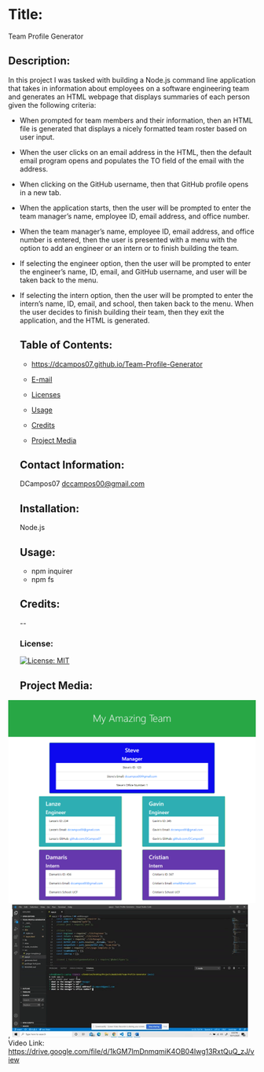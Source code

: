 

  # Title:
  Team Profile Generator

  ## Description:
  In this project I was tasked with building a Node.js command line application that takes in information about employees on a software engineering team and generates an HTML webpage that displays summaries of each person given the following criteria:
* When prompted for team members and their information, then an HTML file is generated that displays a nicely formatted team roster based on user input.
* When the user clicks on an email address in the HTML, then the default email program opens and populates the TO field of the email with the address.
* When clicking on the GitHub username, then that GitHub profile opens in a new tab.
* When the application starts, then the user will be prompted to enter the team manager’s name, employee ID, email address, and office number.
* When the team manager’s name, employee ID, email address, and office number is entered, then the user is presented with a menu with the option to add an engineer or an intern    or to finish building the team.
* If selecting the engineer option, then the user will be prompted to enter the engineer’s name, ID, email, and GitHub username, and user will be taken back to the menu.
* If selecting the intern option, then the user will be prompted to enter the intern’s name, ID, email, and school, then taken back to the menu.
When the user decides to finish building their team, then they exit the application, and the HTML is generated.


  ## Table of Contents:
   * https://dcampos07.github.io/Team-Profile-Generator
   
   * [E-mail](#email)
   
   * [Licenses](#licences)
   
   * [Usage](#usage)

   * [Credits](#credits)
   
   * [Project Media](#media)


  ## Contact Information:
  DCampos07 
  dccampos00@gmail.com

  ## Installation:
    Node.js

  ## Usage:
    * npm inquirer
    * npm fs
  
  ## Credits:
  --

  ### License:
   [![License: MIT](https://img.shields.io/badge/License-MIT-yellow.svg)](https://opensource.org/licenses/MIT)
   
  ## Project Media:
 ![team-profile-generator-screenshot.png](https://github.com/DCampos07/Team-Profile-Generator/blob/main/assets/img/team-profile-generator-screenshot.png),
 ![giphy](https://github.com/DCampos07/Team-Profile-Generator/blob/main/assets/img/giphy.gif)
 Video Link: https://drive.google.com/file/d/1kGM7ImDnmqmiK4OB04Iwg13RxtQuQ_zJ/view
  
